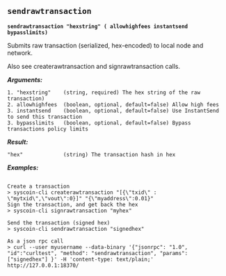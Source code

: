 ## **`sendrawtransaction`**

**`sendrawtransaction "hexstring" ( allowhighfees instantsend bypasslimits)`**

Submits raw transaction (serialized, hex-encoded) to local node and network.

Also see createrawtransaction and signrawtransaction calls.

***Arguments:***

```
1. "hexstring"    (string, required) The hex string of the raw transaction)
2. allowhighfees  (boolean, optional, default=false) Allow high fees
3. instantsend    (boolean, optional, default=false) Use InstantSend to send this transaction
3. bypasslimits   (boolean, optional, default=false) Bypass transactions policy limits

```



***Result:***

```
"hex"             (string) The transaction hash in hex

```



***Examples:***

```

Create a transaction
> syscoin-cli createrawtransaction "[{\"txid\" : \"mytxid\",\"vout\":0}]" "{\"myaddress\":0.01}"
Sign the transaction, and get back the hex
> syscoin-cli signrawtransaction "myhex"

Send the transaction (signed hex)
> syscoin-cli sendrawtransaction "signedhex"

As a json rpc call
> curl --user myusername --data-binary '{"jsonrpc": "1.0", "id":"curltest", "method": "sendrawtransaction", "params": ["signedhex"] }' -H 'content-type: text/plain;' http://127.0.0.1:18370/
```
